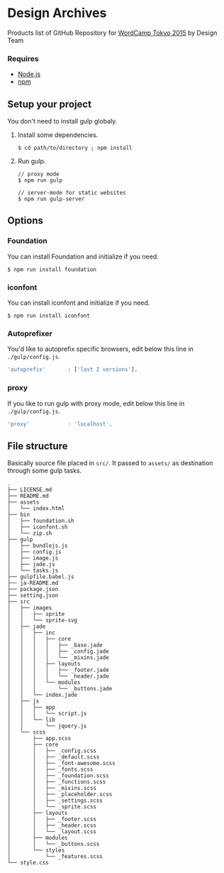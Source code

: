 Design Archives
============

Products list of GitHub Repository for [WordCamp Tokyo 2015](https://2015.tokyo.wordcamp.org/) by Design Team

### Requires
- [Node.js](https://nodejs.org/en/)
- [npm](https://www.npmjs.com/)

## Setup your project
You don't need to install gulp globaly.

1.  Install some dependencies.


        $ cd path/to/directory ; npm install


1.  Run gulp.

        // proxy mode
        $ npm run gulp

        // server-mode for static websites
        $ npm run gulp-server

## Options
### Foundation
You can install Foundation and initialize if you need.

```
$ npm run install foundation
```

### iconfont

You can install iconfont and initialize if you need.

```
$ npm run install iconfont
```

### Autoprefixer
You'd like to autoprefix specific browsers, edit below this line in `./gulp/config.js`.

```javascript
'autoprefix'       : ['last 2 versions'],
```

### proxy
If you like to run gulp with proxy mode, edit below this line in `./gulp/config.js`.

```javascript
'proxy'            : 'localhost',
```

## File structure
Basically source file placed in `src/`. It passed to `assets/` as destination through some gulp tasks.
~~~~
.
├── LICENSE.md
├── README.md
├── assets
│   └── index.html
├── bin
│   ├── foundation.sh
│   ├── iconfont.sh
│   └── zip.sh
├── gulp
│   ├── bundlejs.js
│   ├── config.js
│   ├── image.js
│   ├── jade.js
│   └── tasks.js
├── gulpfile.babel.js
├── ja-README.md
├── package.json
├── setting.json
├── src
│   ├── images
│   │   ├── sprite
│   │   └── sprite-svg
│   ├── jade
│   │   ├── inc
│   │   │   ├── core
│   │   │   │   ├── _base.jade
│   │   │   │   ├── _config.jade
│   │   │   │   └── _mixins.jade
│   │   │   ├── layouts
│   │   │   │   ├── _footer.jade
│   │   │   │   └── _header.jade
│   │   │   └── modules
│   │   │       └── _buttons.jade
│   │   └── index.jade
│   ├── js
│   │   ├── app
│   │   │   └── script.js
│   │   └── lib
│   │       └── jquery.js
│   └── scss
│       ├── app.scss
│       ├── core
│       │   ├── _config.scss
│       │   ├── _default.scss
│       │   ├── _font-awesome.scss
│       │   ├── _fonts.scss
│       │   ├── _foundation.scss
│       │   ├── _functions.scss
│       │   ├── _mixins.scss
│       │   ├── _placeholder.scss
│       │   ├── _settings.scss
│       │   └── _sprite.scss
│       ├── layouts
│       │   ├── _footer.scss
│       │   ├── _header.scss
│       │   └── _layout.scss
│       ├── modules
│       │   └── _buttons.scss
│       └── styles
│           └── _features.scss
└── style.css

~~~~
